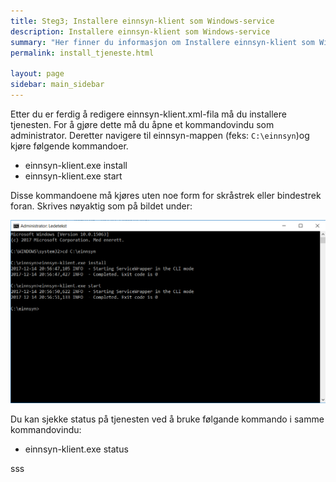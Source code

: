```yaml
---
title: Steg3; Installere einnsyn-klient som Windows-service
description: Installere einnsyn-klient som Windows-service
summary: "Her finner du informasjon om Installere einnsyn-klient som Windows-service"
permalink: install_tjeneste.html

layout: page
sidebar: main_sidebar
---
```


Etter du er ferdig å redigere einnsyn-klient.xml-fila må du installere tjenesten. For å gjøre dette må du åpne et kommandovindu som administrator. Deretter navigere til einnsyn-mappen (feks: ```C:\einnsyn```)og kjøre følgende kommandoer. 

* einnsyn-klient.exe install
* einnsyn-klient.exe start

Disse kommandoene må kjøres uten noe form for skråstrek eller bindestrek foran. Skrives nøyaktig som på bildet under:

![installere einnsyn-klient tjenesten](../resources/install_klient.png)

Du kan sjekke status på tjenesten ved å bruke følgande kommando i samme kommandovindu:

* einnsyn-klient.exe status

sss


 

